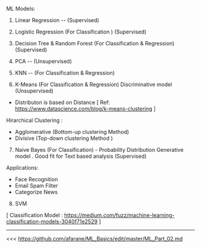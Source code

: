 ML Models:

1. Linear Regression -- (Supervised)

2. Logistic Regression (For Classification ) (Supervised)

3. Decision Tree & Random Forest (For Classification & Regression) (Supervised)

4. PCA -- (Unsupervised)

5. KNN -- (For Classification & Regression)

6. K-Means (For Classification & Regression)  Discriminative model (Unsupervised)
- Distributon is based on Distance 
[ Ref: https://www.datascience.com/blog/k-means-clustering ]

Hirarchical Clustering :
- Agglomerative (Bottom-up clustering Method)
- Divisive (Top-down clustering Method )

7. Naive Bayes (For Classification) - Probability Distribution Generative model . Good fit for Text based analysis (Supervised)

Applications:
- Face Recognition
- Email Spam Filter
- Categorize News

8. SVM

[ Classification Model : https://medium.com/fuzz/machine-learning-classification-models-3040f71e2529 ]


---------------

<<< https://github.com/afarane/ML_Basics/edit/master/ML_Part_02.md
